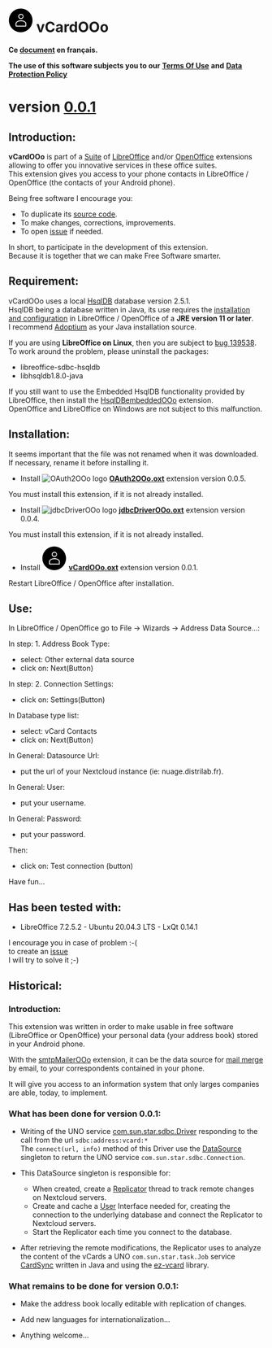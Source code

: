 # ![vCardOOo logo](img/vCardOOo.png) vCardOOo

**Ce [document](https://prrvchr.github.io/vCardOOo/README_fr) en français.**

**The use of this software subjects you to our** [**Terms Of Use**](https://prrvchr.github.io/vCardOOo/source/vCardOOo/registration/TermsOfUse_en) **and** [**Data Protection Policy**](https://prrvchr.github.io/vCardOOo/source/vCardOOo/registration/PrivacyPolicy_en)

# version [0.0.1](https://prrvchr.github.io/vCardOOo#historical)

## Introduction:

**vCardOOo** is part of a [Suite](https://prrvchr.github.io/) of [LibreOffice](https://www.libreoffice.org/download/download/) and/or [OpenOffice](https://www.openoffice.org/download/index.html) extensions allowing to offer you innovative services in these office suites.  
This extension gives you access to your phone contacts in LibreOffice / OpenOffice (the contacts of your Android phone).

Being free software I encourage you:
- To duplicate its [source code](https://github.com/prrvchr/vCardOOo).
- To make changes, corrections, improvements.
- To open [issue](https://github.com/prrvchr/vCardOOo/issues/new) if needed.

In short, to participate in the development of this extension.  
Because it is together that we can make Free Software smarter.

## Requirement:

vCardOOo uses a local [HsqlDB](http://hsqldb.org/) database version 2.5.1.  
HsqlDB being a database written in Java, its use requires the [installation and configuration](https://wiki.documentfoundation.org/Documentation/HowTo/Install_the_correct_JRE_-_LibreOffice_on_Windows_10) in LibreOffice / OpenOffice of a **JRE version 11 or later**.  
I recommend [Adoptium](https://adoptium.net/releases.html?variant=openjdk11) as your Java installation source.

If you are using **LibreOffice on Linux**, then you are subject to [bug 139538](https://bugs.documentfoundation.org/show_bug.cgi?id=139538).  
To work around the problem, please uninstall the packages:
- libreoffice-sdbc-hsqldb
- libhsqldb1.8.0-java

If you still want to use the Embedded HsqlDB functionality provided by LibreOffice, then install the [HsqlDBembeddedOOo](https://prrvchr.github.io/HsqlDBembeddedOOo/) extension.  
OpenOffice and LibreOffice on Windows are not subject to this malfunction.

## Installation:

It seems important that the file was not renamed when it was downloaded.
If necessary, rename it before installing it.

- Install ![OAuth2OOo logo](https://prrvchr.github.io/OAuth2OOo/img/OAuth2OOo.png) **[OAuth2OOo.oxt](https://github.com/prrvchr/OAuth2OOo/raw/master/OAuth2OOo.oxt)** extension version 0.0.5.

You must install this extension, if it is not already installed.

- Install ![jdbcDriverOOo logo](https://prrvchr.github.io/jdbcDriverOOo/img/jdbcDriverOOo.png) **[jdbcDriverOOo.oxt](https://github.com/prrvchr/jdbcDriverOOo/raw/master/source/jdbcDriverOOo/dist/jdbcDriverOOo.oxt)** extension version 0.0.4.

You must install this extension, if it is not already installed.

- Install ![vCardOOo logo](img/vCardOOo.png) **[vCardOOo.oxt](https://github.com/prrvchr/vCardOOo/raw/main/source/vCardOOo/dist/vCardOOo.oxt)** extension version 0.0.1.

Restart LibreOffice / OpenOffice after installation.

## Use:

In LibreOffice / OpenOffice go to File -> Wizards -> Address Data Source...:

<!--- ![vCardOOo screenshot 1](img/vCardOOo-1.png) --->

In step: 1. Address Book Type:
- select: Other external data source
- click on: Next(Button)

<!--- ![vCardOOo screenshot 2](img/vCardOOo-2.png) --->

In step: 2. Connection Settings:
- click on: Settings(Button)

<!--- ![vCardOOo screenshot 3](img/vCardOOo-3.png) --->

In Database type list:
- select: vCard Contacts
- click on: Next(Button)

<!--- ![vCardOOo screenshot 4](img/vCardOOo-4.png) --->

In General: Datasource Url:
- put the url of your Nextcloud instance (ie: nuage.distrilab.fr).

In General: User:
- put your username.

In General: Password:
- put your password.

Then:
- click on: Test connection (button)

<!--- ![vCardOOo screenshot 5](img/vCardOOo-5.png) --->

Have fun...

## Has been tested with:

* LibreOffice 7.2.5.2 - Ubuntu 20.04.3 LTS - LxQt 0.14.1

I encourage you in case of problem :-(  
to create an [issue](https://github.com/prrvchr/vCardOOo/issues/new)  
I will try to solve it ;-)

## Historical:

### Introduction:

This extension was written in order to make usable in free software (LibreOffice or OpenOffice) your personal data (your address book) stored in your Android phone.

With the [smtpMailerOOo](https://prrvchr.github.io/smtpMailerOOo) extension, it can be the data source for [mail merge](https://en.wikipedia.org/wiki/Mail_merge) by email, to your correspondents contained in your phone.

It will give you access to an information system that only larges companies are able, today, to implement.

### What has been done for version 0.0.1:

- Writing of the UNO service [com.sun.star.sdbc.Driver](https://github.com/prrvchr/vCardOOo/blob/main/source/vCardOOo/Driver.py) responding to the call from the url `sdbc:address:vcard:*`  
  The `connect(url, info)` method of this Driver use the [DataSource](https://github.com/prrvchr/vCardOOo/blob/main/source/vCardOOo/pythonpath/vcard/datasource.py) singleton to return the UNO service `com.sun.star.sdbc.Connection`.

- This DataSource singleton is responsible for:

  - When created, create a [Replicator](https://github.com/prrvchr/vCardOOo/blob/main/source/vCardOOo/pythonpath/vcard/replicator.py) thread to track remote changes on Nextcloud servers.
  - Create and cache a [User](https://github.com/prrvchr/vCardOOo/blob/main/source/vCardOOo/pythonpath/vcard/user.py) Interface needed for, creating the connection to the underlying database and connect the Replicator to Nextcloud servers.
  - Start the Replicator each time you connect to the database.

-  After retrieving the remote modifications, the Replicator uses to analyze the content of the vCards a UNO `com.sun.star.task.Job` service [CardSync](https://github.com/prrvchr/vCardOOo/blob/main/source/vCardOOo/source/io/github/prrvchr/carddav/CardSync.java) written in Java and using the [ez-vcard](https://github.com/mangstadt/ez-vcard) library.

### What remains to be done for version 0.0.1:

- Make the address book locally editable with replication of changes.

- Add new languages for internationalization...

- Anything welcome...
